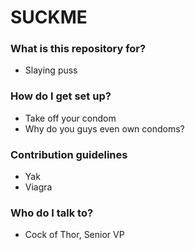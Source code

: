 # SUCKME #

### What is this repository for? ###

* Slaying puss

### How do I get set up? ###

* Take off your condom
* Why do you guys even own condoms?

### Contribution guidelines ###

* Yak
* Viagra

### Who do I talk to? ###

* Cock of Thor, Senior VP